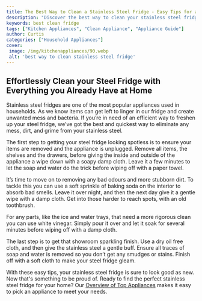 ```yaml
---
title: The Best Way to Clean a Stainless Steel Fridge - Easy Tips for a Sparkling Finish
description: "Discover the best way to clean your stainless steel fridge Learn easy tips for a sparkling finish and keep your stainless steel appliances looking like new"
keywords: best clean fridge
tags: ["Kitchen Appliances", "Clean Appliance", "Appliance Guide"]
author: Curtis
categories: ["Household Appliances"]
cover: 
 image: /img/kitchenappliances/90.webp
 alt: 'best way to clean stainless steel fridge'
---
```

## Effortlessly Clean your Steel Fridge with Everything you Already Have at Home 

Stainless steel fridges are one of the most popular appliances used in households. As we know items can get left to linger in our fridge and create unwanted mess and bacteria. If you’re in need of an efficient way to freshen up your steel fridge, we’ve got the best and quickest way to eliminate any mess, dirt, and grime from your stainless steel. 

The first step to getting your steel fridge looking spotless is to ensure your items are removed and the appliance is unplugged. Remove all items, the shelves and the drawers, before giving the inside and outside of the appliance a wipe down with a soapy damp cloth. Leave it a few minutes to let the soap and water do the trick before wiping off with a paper towel. 

It’s time to move on to removing any bad odours and more stubborn dirt. To tackle this you can use a soft sprinkle of baking soda on the interior to absorb bad smells. Leave it over night, and then the next day give it a gentle wipe with a damp cloth. Get into those harder to reach spots, with an old toothbrush. 

For any parts, like the ice and water trays, that need a more rigorous clean you can use white vinegar. Simply pour it over and let it soak for several minutes before wiping off with a damp cloth. 

The last step is to get that showroom sparkling finish. Use a dry oil free cloth, and then give the stainless steel a gentle buff. Ensure all traces of soap and water is removed so you don’t get any smudges or stains. Finish off with a soft cloth to make your steel fridge gleam. 
 
With these easy tips, your stainless steel fridge is sure to look good as new. Now that's something to be proud of. Ready to find the perfect stainless steel fridge for your home? Our [Overview of Top Appliances](./pages/appliance-overview) makes it easy to pick an appliance to meet your needs.
